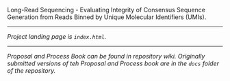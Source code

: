 Long-Read Sequencing - Evaluating Integrity of Consensus Sequence Generation from Reads Binned by Unique Molecular Identifiers (UMIs).

----

*Project landing page is `index.html`.*

----

*Proposal and Process Book can be found in repository wiki. Originally submitted versions of teh Proposal and Process book are in the `docs` folder of the repository.*
